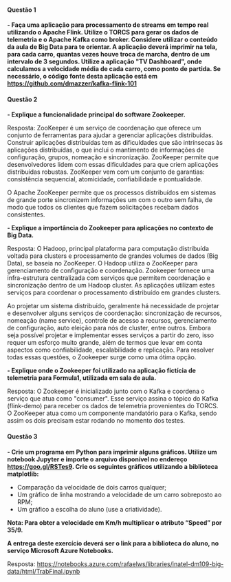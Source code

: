 #### Questão 1

**- Faça uma aplicação para processamento de streams em tempo real utilizando o Apache Flink. Utilize o TORCS para gerar os dados de telemetria e o Apache Kafka como broker. Considere utilizar o conteúdo da aula de Big Data para te orientar. A aplicação deverá imprimir na tela, para cada carro, quantas vezes houve troca de marcha, dentro de um intervalo de 3 segundos. Utilize a aplicação "TV Dashboard", onde calculamos a velocidade média de cada carro, como ponto de partida. Se necessário, o código fonte desta aplicação está em <https://github.com/dmazzer/kafka-flink-101>**


#### Questão 2

**- Explique a funcionalidade principal do software Zookeeper.**

Resposta:
ZooKeeper é um serviço de coordenação que oferece um conjunto de ferramentas para ajudar a gerenciar aplicações distribuídas.
Construir aplicações distribuídas tem as dificuldades que são intrínsecas às aplicações distribuídas, o que inclui o mantimento de informações de configuração, grupos, nomeação e sincronização. ZooKeeper permite que desenvolvedores lidem com essas dificuldades para que criem aplicações distribuídas robustas.
ZooKeeper vem com um conjunto de garantias: consistência sequencial, atomicidade, confiabilidade e pontualidade.

O Apache ZooKeeper permite que os processos distribuídos em sistemas de grande porte sincronizem informações um com o outro sem falha, de modo que todos os clientes que fazem solicitações recebam dados consistentes.

**- Explique a importância do Zookeeper para aplicações no contexto de Big Data.**

Resposta:
O Hadoop, principal plataforma para computação distribuída voltada para clusters e processamento de grandes volumes de dados (Big Data), se baseia no ZooKeeper.
O Hadoop utiliza o ZooKeeper para gerenciamento de configuração e coordenação. Zookeeper fornece uma infra-estrutura centralizada com serviços que permitem coordenação e sincronização dentro de um Hadoop cluster.
As aplicações utilizam estes serviços para coordenar o processamento distribuído em grandes clusters.

Ao projetar um sistema distribuído, geralmente há necessidade de projetar e desenvolver alguns serviços de coordenação: sincronização de recursos, nomeação (name service), controle de acesso a recursos, gerenciamento de configuração, auto eleição para nós  de cluster, entre outros.
Embora seja possível projetar e implementar esses serviços a partir do zero, isso requer um esforço muito grande, além de termos que levar em conta aspectos como confiabilidade, escalabilidade e replicação.
Para resolver todas essas questões, o Zookeeper surge como uma ótima opção.

**- Explique onde o Zookeeper foi utilizado na aplicação fictícia de telemetria para Formula1, utilizada em sala de aula.**

Resposta:
O Zookeeper é inicializado junto com o Kafka​ e coordena o serviço que atua como "consumer". Esse serviço assina o tópico do Kafka (flink-demo) para receber os dados de telemetria provenientes do TORCS.
O ZooKeeper atua como um componente mandatório para o Kafka, sendo assim os dois precisam estar rodando no momento dos testes.

#### Questão 3

**- Crie um programa em Python para imprimir alguns gráficos. Utilize um notebook Jupyter e importe o arquivo disponível no endereço <https://goo.gl/RSTes9>. Crie os seguintes gráficos utilizando a biblioteca matplotlib:**

* Comparação da velocidade de dois carros qualquer;
* Um gráfico de linha mostrando a velocidade de um carro sobreposto ao RPM;
* Um gráfico a escolha do aluno (use a criatividade).

**Nota: Para obter a velocidade em Km/h multiplicar o atributo “Speed” por 35/9.**

**A entrega deste exercício deverá ser o link para a biblioteca do aluno, no serviço Microsoft Azure Notebooks.**

Resposta:
https://notebooks.azure.com/rafaelws/libraries/inatel-dm109-big-data/html/TrabFinal.ipynb